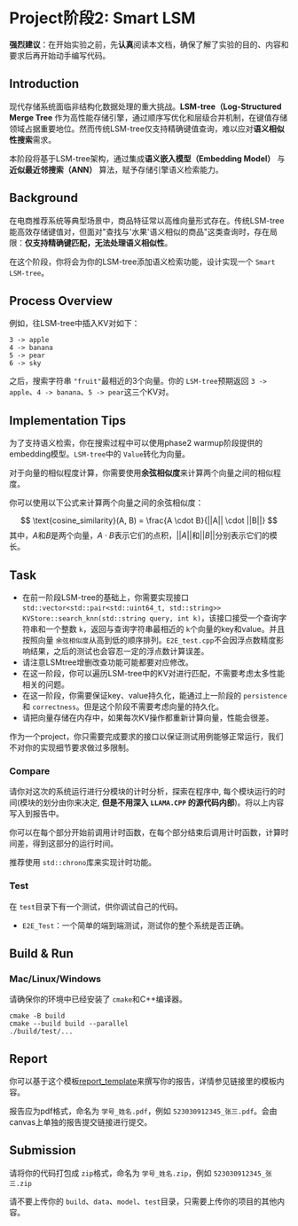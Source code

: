# Project阶段2: Smart LSM

**强烈建议**：在开始实验之前，先**认真**阅读本文档，确保了解了实验的目的、内容和要求后再开始动手编写代码。

## Introduction

现代存储系统面临非结构化数据处理的重大挑战。**LSM-tree（Log-Structured Merge Tree** 作为高性能存储引擎，通过顺序写优化和层级合并机制，在键值存储领域占据重要地位。然而传统LSM-tree仅支持精确键值查询，难以应对**语义相似性搜索**需求。

本阶段将基于LSM-tree架构，通过集成**语义嵌入模型（Embedding Model）** 与 **近似最近邻搜索（ANN）** 算法，赋予存储引擎语义检索能力。

## Background

在电商推荐系统等典型场景中，商品特征常以高维向量形式存在。传统LSM-tree能高效存储键值对，但面对"查找与'水果'语义相似的商品"这类查询时，存在局限：**仅支持精确键匹配，无法处理语义相似性**。

在这个阶段，你将会为你的LSM-tree添加语义检索功能，设计实现一个 `Smart LSM-tree`。

## Process Overview

例如，往LSM-tree中插入KV对如下：

```
3 -> apple
4 -> banana
5 -> pear
6 -> sky
```

之后，搜索字符串 `"fruit"`最相近的3个向量。你的 `LSM-tree`预期返回 `3 -> apple`、`4 -> banana`、`5 -> pear`这三个KV对。

## Implementation Tips

为了支持语义检索，你在搜索过程中可以使用phase2 warmup阶段提供的embedding模型。`LSM-tree`中的 `Value`转化为向量。

对于向量的相似程度计算，你需要使用**余弦相似度**来计算两个向量之间的相似程度。

你可以使用以下公式来计算两个向量之间的余弦相似度：

$$
\text{cosine_similarity}(A, B) = \frac{A \cdot B}{||A|| \cdot ||B||}
$$
其中，$A$和$B$是两个向量，$A \cdot B$表示它们的点积，$||A||$和$||B||$分别表示它们的模长。


## Task

- 在前一阶段LSM-tree的基础上，你需要实现接口 `std::vector<std::pair<std::uint64_t, std::string>> KVStore::search_knn(std::string query, int k)`，该接口接受一个查询字符串和一个整数 `k`，返回与查询字符串最相近的 `k`个向量的key和value。并且按照向量 `余弦相似度`从高到低的顺序排列。`E2E_test.cpp`不会因浮点数精度影响结果，之后的测试也会容忍一定的浮点数计算误差。
- 请注意LSMtree增删改查功能可能都要对应修改。
- 在这一阶段，你可以遍历LSM-tree中的KV对进行匹配，不需要考虑太多性能相关的问题。
- 在这一阶段，你需要保证key、value持久化，能通过上一阶段的 `persistence`和 `correctness`。但是这个阶段不需要考虑向量的持久化。
- 请把向量存储在内存中，如果每次KV操作都重新计算向量，性能会很差。

作为一个project，你只需要完成要求的接口以保证测试用例能够正常运行，我们不对你的实现细节要求做过多限制。

### Compare

请你对这次的系统运行进行分模块的计时分析，探索在程序中, 每个模块运行的时间(模块的划分由你来决定, **但是不用深入 `LLAMA.CPP` 的源代码内部**)。将以上内容写入到报告中。

你可以在每个部分开始前调用计时函数，在每个部分结束后调用计时函数，计算时间差，得到这部分的运行时间。

推荐使用 `std::chrono`库来实现计时功能。

### Test

在 `test`目录下有一个测试，供你调试自己的代码。

- `E2E_Test`：一个简单的端到端测试，测试你的整个系统是否正确。

## Build & Run

### Mac/Linux/Windows

请确保你的环境中已经安装了 `cmake`和C++编译器。

```
cmake -B build
cmake --build build --parallel
./build/test/...
```

## Report

你可以基于这个模板[report_template](https://latex.sjtu.edu.cn/4184116212ttcjdwbsfbgc#2b04b7)来撰写你的报告，详情参见链接里的模板内容。

报告应为pdf格式，命名为 `学号_姓名.pdf`，例如 `523030912345_张三.pdf`。会由canvas上单独的报告提交链接进行提交。

## Submission

请将你的代码打包成 `zip`格式，命名为 `学号_姓名.zip`，例如 `523030912345_张三.zip`

请不要上传你的 `build`、`data`、`model`、`test`目录，只需要上传你的项目的其他内容。
